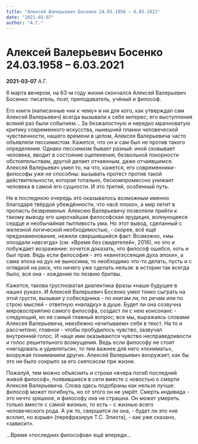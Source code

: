 ```yaml
---
title: "Алексей Валерьевич Босенко 24.03.1958 – 6.03.2021"
date: "2021-03-07"
author: "А.Г."
---
```


# Алексей Валерьевич Босенко 24.03.1958 – 6.03.2021

**2021-03-07** А.Г.

6 марта вечером, на 63-м году жизни скончался Алексей Валерьевич Босенко: писатель, поэт, преподаватель, учёный и философ.

Его книги (написанные «ни к чему» и ни для кого, как утверждал сам Алексей Валерьевич) всегда вызывали к себе интерес; его выступления всякий раз были событием... За безжалостную и нередко мрачноватую критику современного искусства, нынешней планки человеческой чувственности, нашего времени в целом, Алексея Валерьевича часто объявляли пессимистом. Кажется, что он и сам был не против такого определения. Однако пессимизм бывает разный: иной сковывает человека, вводит в состояние оцепенения, безвольной покорности обстоятельствам, другой делает отчаянным, даже отчаявшимся. Алексей Валерьевич умел то, на что, кажется, его современники-философы уже не способны: вызывать протест против такой действительности, которая тотально, бескомпромиссно унижает человека в самой его сущности. И это третий, особенный путь.

Не в последнюю очередь это оказывалось возможным именно благодаря твёрдой убеждённости, что «всё плохо», а мир летит в пропасть безвременья. Алексею Валерьевичу позволяли прийти к такому выводу его широчайшая философская эрудиция, волнующееся сердце и необычайная пытливость ума. Но этот вывод, сделанный с железной логической необходимостью, - скорее, всё ещё предзнаменование, нежели свершившийся факт. Возможно, «мы опоздали навсегда» (см. «Время без свидетелей», 2016), но это и побуждает возражение: хочется доказать, что философ ошибся, хоть и был прав. Ведь если философия - это «квинтэссенция духа эпохи», а сама эпоха на дух не выносима, то необходимо что-то делать, пусть и с оглядкой на риск, что ничего уже сделать нельзя: в истории так всегда было, вся она - хождение по лезвию бритвы.

Кажется, такова грустноватая диалектика фразы «наше будущее в наших руках». И Алексей Валерьевич Босенко умел тонко сыграть на этой грусти, вызывая у собеседника - по книгам ли, по речам или по строю мыслей - ответную «наладку» в душе. Будет ли она созвучна мировосприятию самого философа, создаст ли с нею консонанс - следующий, но не самый главный вопрос; все мы, выражаясь словами Алексея Валерьевича, неизбежно «вчитываем» себя в текст. На то и расс*читано*, главное - чтобы пробудилось чувство, зазвучал внутренний голос. И чаще ими оказываются чувство несправедливости и голос решительного возмущения. Ведь если философу не стоит «негодовать и удивляться», то тем важнее для него «понимать», вооружая пониманием других. Алексей Валерьевич вооружает, как бы это ни было сокрыто за его скепсисом при жизни.

Пожалуй, тем можно объяснить и строки «вчера погиб последний живой философ», появившиеся в сети вместе с новостью о смерти Алексея Валерьевича. Слова здесь подобраны как нельзя лучше: философ может погибнуть, но от этого он не умрёт. Смерть индивида - это нечто зряшное, и философу она не страшна. Он может умереть только вместе с самой жизнью, то есть - с жизнью всего человеческого рода. А уж то, свершится ли она, - будет ли это «не всхлип, но взрыв» (перефразируя Т.С. Элиота), - как уже сказано, «зависит».

...Время «последних философов» ещё впереди...